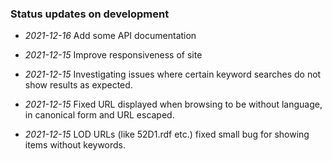 ### Status updates on development

- _2021-12-16_ Add some API documentation

- _2021-12-15_ Improve responsiveness of site

- _2021-12-15_ Investigating issues where certain keyword searches do not show results as expected.

- _2021-12-15_ Fixed URL displayed when browsing to be without language, in canonical form and URL escaped.

- _2021-12-15_ LOD URLs (like 52D1.rdf etc.) fixed small bug for showing items without keywords.
